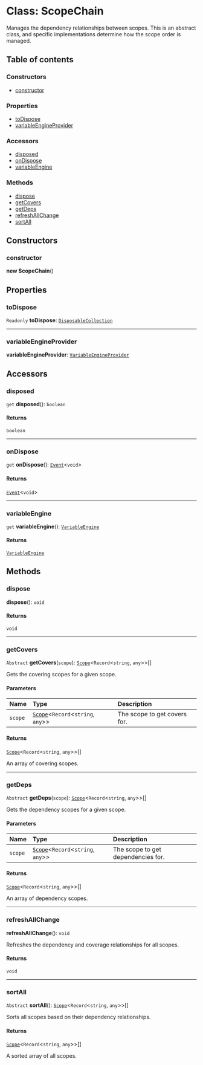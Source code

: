 # Class: ScopeChain

Manages the dependency relationships between scopes.
This is an abstract class, and specific implementations determine how the scope order is managed.

## Table of contents

### Constructors

* [constructor](/auto-docs/free-layout-editor/classes/ScopeChain.md#constructor)

### Properties

* [toDispose](/auto-docs/free-layout-editor/classes/ScopeChain.md#todispose)
* [variableEngineProvider](/auto-docs/free-layout-editor/classes/ScopeChain.md#variableengineprovider)

### Accessors

* [disposed](/auto-docs/free-layout-editor/classes/ScopeChain.md#disposed)
* [onDispose](/auto-docs/free-layout-editor/classes/ScopeChain.md#ondispose)
* [variableEngine](/auto-docs/free-layout-editor/classes/ScopeChain.md#variableengine)

### Methods

* [dispose](/auto-docs/free-layout-editor/classes/ScopeChain.md#dispose)
* [getCovers](/auto-docs/free-layout-editor/classes/ScopeChain.md#getcovers)
* [getDeps](/auto-docs/free-layout-editor/classes/ScopeChain.md#getdeps)
* [refreshAllChange](/auto-docs/free-layout-editor/classes/ScopeChain.md#refreshallchange)
* [sortAll](/auto-docs/free-layout-editor/classes/ScopeChain.md#sortall)

## Constructors

### constructor

**new ScopeChain**()

## Properties

### toDispose

`Readonly` **toDispose**: [`DisposableCollection`](/auto-docs/free-layout-editor/classes/DisposableCollection.md)

***

### variableEngineProvider

**variableEngineProvider**: [`VariableEngineProvider`](/auto-docs/free-layout-editor/variables/VariableEngineProvider-1.md)

## Accessors

### disposed

`get` **disposed**(): `boolean`

#### Returns

`boolean`

***

### onDispose

`get` **onDispose**(): [`Event`](/auto-docs/free-layout-editor/interfaces/Event-1.md)<`void`>

#### Returns

[`Event`](/auto-docs/free-layout-editor/interfaces/Event-1.md)<`void`>

***

### variableEngine

`get` **variableEngine**(): [`VariableEngine`](/auto-docs/free-layout-editor/classes/VariableEngine.md)

#### Returns

[`VariableEngine`](/auto-docs/free-layout-editor/classes/VariableEngine.md)

## Methods

### dispose

**dispose**(): `void`

#### Returns

`void`

***

### getCovers

`Abstract` **getCovers**(`scope`): [`Scope`](/auto-docs/free-layout-editor/classes/Scope.md)<`Record`<`string`, `any`>>\[]

Gets the covering scopes for a given scope.

#### Parameters

| Name | Type | Description |
| :------ | :------ | :------ |
| `scope` | [`Scope`](/auto-docs/free-layout-editor/classes/Scope.md)<`Record`<`string`, `any`>> | The scope to get covers for. |

#### Returns

[`Scope`](/auto-docs/free-layout-editor/classes/Scope.md)<`Record`<`string`, `any`>>\[]

An array of covering scopes.

***

### getDeps

`Abstract` **getDeps**(`scope`): [`Scope`](/auto-docs/free-layout-editor/classes/Scope.md)<`Record`<`string`, `any`>>\[]

Gets the dependency scopes for a given scope.

#### Parameters

| Name | Type | Description |
| :------ | :------ | :------ |
| `scope` | [`Scope`](/auto-docs/free-layout-editor/classes/Scope.md)<`Record`<`string`, `any`>> | The scope to get dependencies for. |

#### Returns

[`Scope`](/auto-docs/free-layout-editor/classes/Scope.md)<`Record`<`string`, `any`>>\[]

An array of dependency scopes.

***

### refreshAllChange

**refreshAllChange**(): `void`

Refreshes the dependency and coverage relationships for all scopes.

#### Returns

`void`

***

### sortAll

`Abstract` **sortAll**(): [`Scope`](/auto-docs/free-layout-editor/classes/Scope.md)<`Record`<`string`, `any`>>\[]

Sorts all scopes based on their dependency relationships.

#### Returns

[`Scope`](/auto-docs/free-layout-editor/classes/Scope.md)<`Record`<`string`, `any`>>\[]

A sorted array of all scopes.
